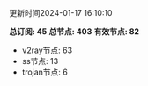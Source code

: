 更新时间2024-01-17 16:10:10

**总订阅: 45**
**总节点: 403**
**有效节点: 82**
- v2ray节点: 63
- ss节点: 13
- trojan节点: 6
